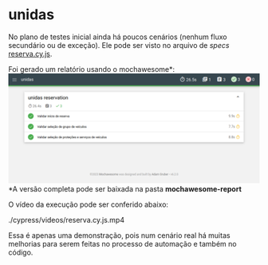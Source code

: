 # unidas

No plano de testes inicial ainda há poucos cenários (nenhum fluxo secundário ou de exceção).
Ele pode ser visto no arquivo de _specs_ [reserva.cy.js](./cypress/e2e/reserva.cy.js).

Foi gerado um relatório usando o mochawesome*:
![unidas_report.png](./cypress/screenshots/unidas_report.png)
*A versão completa pode ser baixada na pasta **mochawesome-report**

O vídeo da execução pode ser conferido abaixo:

./cypress/videos/reserva.cy.js.mp4

Essa é apenas uma demonstração, pois num cenário real há muitas melhorias para serem feitas no processo de automação e também no código.
